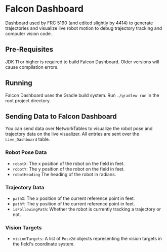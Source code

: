# Falcon Dashboard
Dashboard used by FRC 5190 (and edited slightly by 4414) to generate trajectories and visualize live robot motion to debug trajectory tracking and computer vision code.

## Pre-Requisites
JDK 11 or higher is required to build Falcon Dashboard. Older versions will cause compilation errors.

## Running
Falcon Dashboard uses the Gradle build system. Run `./gradlew run` in the root project directory.

## Sending Data to Falcon Dashboard
You can send data over NetworkTables to visualize the robot pose and trajectory data on the live visualizer. All entries are sent over the `Live_Dashboard` table.

### Robot Pose Data
 - `robotX`: The x position of the robot on the field in feet.
 - `robotY`: The y position of the robot on the field in feet.
 - `robotHeading` The heading of the robot in radians.
 
### Trajectory Data
 - `pathX`: The x position of the current reference point in feet.
 - `pathY`: The y position of the current reference point in feet.
 - `isFollowingPath`: Whether the robot is currently tracking a trajectory or not.
 
### Vision Targets
 - `visionTargets`: A list of `Pose2d` objects representing the vision targets in the field's coordinate system.
 
